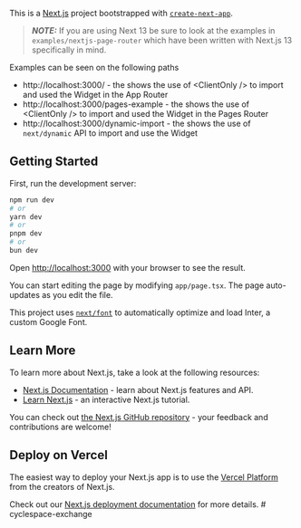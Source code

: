 This is a [Next.js](https://nextjs.org/) project bootstrapped with [`create-next-app`](https://github.com/vercel/next.js/tree/canary/packages/create-next-app).

> **_NOTE:_** If you are using Next 13 be sure to look at the examples in `examples/nextjs-page-router` 
> which have been written with Next.js 13 specifically in mind.

Examples can be seen on the following paths

- http://localhost:3000/ - the shows the use of \<ClientOnly \/\> to import and used the Widget in the App Router
- http://localhost:3000/pages-example - the shows the use of \<ClientOnly \/\> to import and used the Widget in the Pages Router
- http://localhost:3000/dynamic-import - the shows the use of `next/dynamic` API to import and use the Widget


## Getting Started

First, run the development server:

```bash
npm run dev
# or
yarn dev
# or
pnpm dev
# or
bun dev
```

Open [http://localhost:3000](http://localhost:3000) with your browser to see the result.

You can start editing the page by modifying `app/page.tsx`. The page auto-updates as you edit the file.

This project uses [`next/font`](https://nextjs.org/docs/basic-features/font-optimization) to automatically optimize and load Inter, a custom Google Font.

## Learn More

To learn more about Next.js, take a look at the following resources:

- [Next.js Documentation](https://nextjs.org/docs) - learn about Next.js features and API.
- [Learn Next.js](https://nextjs.org/learn) - an interactive Next.js tutorial.

You can check out [the Next.js GitHub repository](https://github.com/vercel/next.js/) - your feedback and contributions are welcome!

## Deploy on Vercel

The easiest way to deploy your Next.js app is to use the [Vercel Platform](https://vercel.com/new?utm_medium=default-template&filter=next.js&utm_source=create-next-app&utm_campaign=create-next-app-readme) from the creators of Next.js.

Check out our [Next.js deployment documentation](https://nextjs.org/docs/deployment) for more details.
#   c y c l e s p a c e - e x c h a n g e  
 